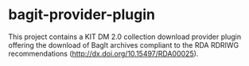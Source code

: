 # bagit-provider-plugin

This project contains a KIT DM 2.0 collection download provider plugin offering the download of BagIt archives compliant to the RDA RDRIWG recommendations (http://dx.doi.org/10.15497/RDA00025).
